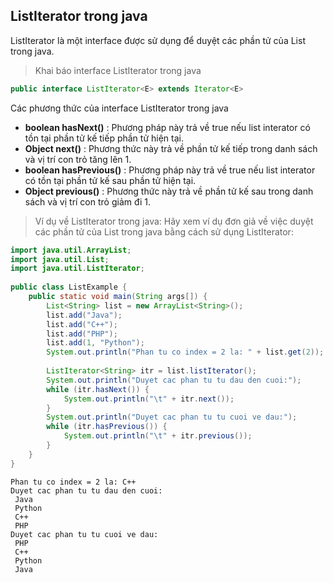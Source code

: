 ## ListIterator trong java
ListIterator là một interface được sử dụng để duyệt các phần tử của List trong java.

> Khai báo interface ListIterator trong java
```java
public interface ListIterator<E> extends Iterator<E>
```
Các phương thức của interface ListIterator trong java
- **boolean hasNext()** : Phương pháp này trả về true nếu list interator có tồn tại phần tử kế tiếp phần tử hiện tại.
- **Object next()** : Phương thức này trả về phần tử kế tiếp trong danh sách và vị trí con trỏ tăng lên 1.
- **boolean hasPrevious()** : Phương pháp này trả về true nếu list interator có tồn tại phần tử kế sau phần tử hiện tại.
- **Object previous()** : Phương thức này trả về phần tử kế sau trong danh sách và vị trí con trỏ giảm đi 1.

> Ví dụ về ListIterator trong java: Hãy xem ví dụ đơn giả về việc duyệt các phần tử của List trong java bằng cách sử dụng ListIterator:

```java
import java.util.ArrayList;
import java.util.List;
import java.util.ListIterator;
 
public class ListExample {
    public static void main(String args[]) {
        List<String> list = new ArrayList<String>();
        list.add("Java");
        list.add("C++");
        list.add("PHP");
        list.add(1, "Python");
        System.out.println("Phan tu co index = 2 la: " + list.get(2));
 
        ListIterator<String> itr = list.listIterator();
        System.out.println("Duyet cac phan tu tu dau den cuoi:");
        while (itr.hasNext()) {
            System.out.println("\t" + itr.next());
        }
        System.out.println("Duyet cac phan tu tu cuoi ve dau:");
        while (itr.hasPrevious()) {
            System.out.println("\t" + itr.previous());
        }
    }
}
```
```
Phan tu co index = 2 la: C++
Duyet cac phan tu tu dau den cuoi:
 Java
 Python
 C++
 PHP
Duyet cac phan tu tu cuoi ve dau:
 PHP
 C++
 Python
 Java
```